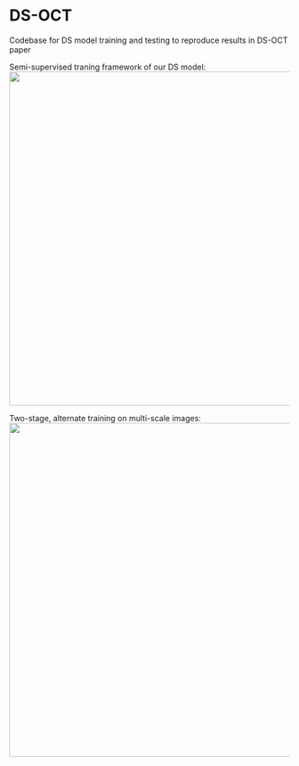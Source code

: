 # DS-OCT
Codebase for DS model training and testing to reproduce results in DS-OCT paper

Semi-supervised traning framework of our DS model:\
<img src="https://github.com/user-attachments/assets/8216efdc-35f5-44c0-a64b-144e660a2625"  width="600" />

Two-stage, alternate training on multi-scale images:\
<img src="https://github.com/user-attachments/assets/7a7daa61-c03d-4de5-b155-410992502359"  width="600" />
